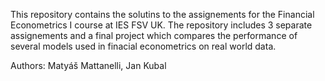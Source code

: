 This repository contains the solutins to the assignements for the Financial Econometrics I course at IES FSV UK. The repository includes 3 separate assignements and a final project which compares the performance of several models used in finacial econometrics on real world data.

Authors: Matyáš Mattanelli, Jan Kubal

